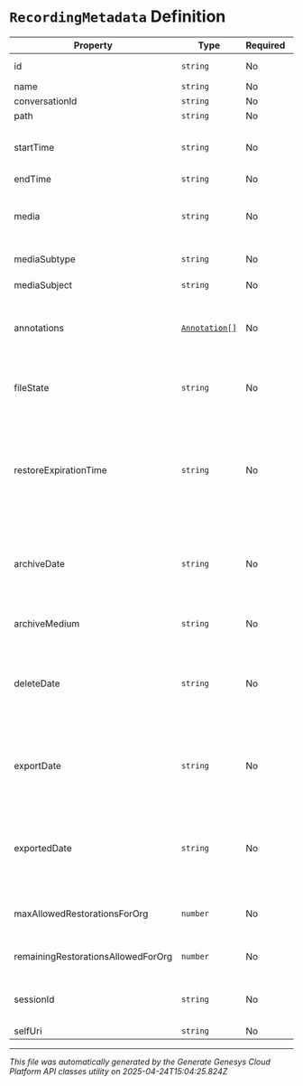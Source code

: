 # `RecordingMetadata` Definition

| Property | Type | Required | Description |
|----------|------|----------|-------------|
| id | `string` | No | The globally unique identifier for the object. |
| name | `string` | No |  |
| conversationId | `string` | No |  |
| path | `string` | No |  |
| startTime | `string` | No | The start time of the recording for screen recordings. Null for other types. |
| endTime | `string` | No |  |
| media | `string` | No | The type of media that the recording is. At the moment that could be audio, chat, email, or message. |
| mediaSubtype | `string` | No | The recording media subtype. |
| mediaSubject | `string` | No | The recording media subject. |
| annotations | [`Annotation[]`](annotation-definition.md) | No | Annotations that belong to the recording. Populated when recording filestate is AVAILABLE. |
| fileState | `string` | No | Represents the current file state for a recording. Examples: Uploading, Archived, etc |
| restoreExpirationTime | `string` | No | The amount of time a restored recording will remain restored before being archived again. Date time is represented as an ISO-8601 string. For example: yyyy-MM-ddTHH:mm:ss[.mmm]Z |
| archiveDate | `string` | No | The date the recording will be archived. Date time is represented as an ISO-8601 string. For example: yyyy-MM-ddTHH:mm:ss[.mmm]Z |
| archiveMedium | `string` | No | The type of archive medium used. Example: CloudArchive |
| deleteDate | `string` | No | The date the recording will be deleted. Date time is represented as an ISO-8601 string. For example: yyyy-MM-ddTHH:mm:ss[.mmm]Z |
| exportDate | `string` | No | The date the recording will be exported. Date time is represented as an ISO-8601 string. For example: yyyy-MM-ddTHH:mm:ss[.mmm]Z |
| exportedDate | `string` | No | The date the recording was exported. Date time is represented as an ISO-8601 string. For example: yyyy-MM-ddTHH:mm:ss[.mmm]Z |
| maxAllowedRestorationsForOrg | `number` | No | How many archive restorations the organization is allowed to have. |
| remainingRestorationsAllowedForOrg | `number` | No | The remaining archive restorations the organization has. |
| sessionId | `string` | No | The session id represents an external resource id, such as email, call, chat, etc |
| selfUri | `string` | No | The URI for this object |

---

*This file was automatically generated by the Generate Genesys Cloud Platform API classes utility on 2025-04-24T15:04:25.824Z*